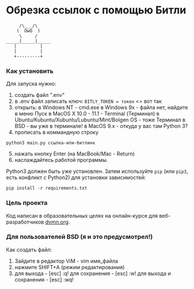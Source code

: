 # Обрезка ссылок с помощью Битли

         /\___/\
        (  OwO  )
         \     /
    _____|_____|_____
       |         |
       |         |
       +---------+
### Как установить

Для запуска нужно:
1. создать файл ".env"
2. в .env файл записать ключ: `BITLY_TOKEN = токен` <= вот так
3. открыть: 
в Windows NT - cmd.exe
в Windows 9x - файла нет, найдите в меню Пуск
в MacOS X 10.0 - 11.1 - Terminal (Терминал)
в Ubuntu/Kubuntu/Xubuntu/Lubuntu/Mint/Bolgen OS - тоже Терминал
в BSD - вы уже в терминале!
в MacOS 9.x - откуда у вас там Python 3?
4. прописать в коммандную строку 
```
python3 main.py ссылка-или-битлинк
```
5. нажать кнопку Enter (на MacBook/Mac - Return)
6. наслаждайтесь работой программы.

Python3 должен быть уже установлен. 
Затем используйте `pip` (или `pip3`, есть конфликт с Python2) для установки зависимостей:
```
pip install -r requirements.txt
```

### Цель проекта

Код написан в образовательных целях на онлайн-курсе для веб-разработчиков [dvmn.org](https://dvmn.org/).

### Для пользователей BSD (я и это предусмотрел!)

Как создать файл:
1. Зайдите в редактор ViM - vim имя_файла
2. нажмите SHIFT+A (режим редактирования)
3. для выхода - [esc] :q!
   для сохранения - [esc] :w!
   для выхода и сохранения - [esc] :wq!